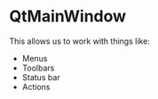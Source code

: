 # QtMainWindow

This allows us to work with things like:
- Menus
- Toolbars
- Status bar
- Actions

